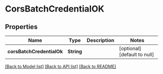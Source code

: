# CorsBatchCredentialOK

## Properties

| Name                      | Type       | Description | Notes                        |
| ------------------------- | ---------- | ----------- | ---------------------------- |
| **corsBatchCredentialOk** | **String** |             | [optional] [default to null] |

[[Back to Model list]](../README.md#documentation-for-models) [[Back to API list]](../README.md#documentation-for-api-endpoints) [[Back to README]](../README.md)
